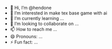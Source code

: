 - 👋 Hi, I’m @hendone
- 👀 I’m interested in make tex base game with ai
- 🌱 I’m currently learning ...
- 💞️ I’m looking to collaborate on ...
- 📫 How to reach me ...
- 😄 Pronouns: ...
- ⚡ Fun fact: ...

<!---
hendone/hendone is a ✨ special ✨ repository because its `README.md` (this file) appears on your GitHub profile.
You can click the Preview link to take a look at your changes.
--->
